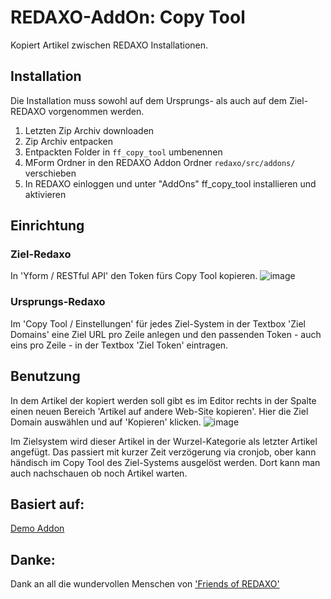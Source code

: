 # REDAXO-AddOn: Copy Tool
Kopiert Artikel zwischen REDAXO Installationen.

## Installation
Die Installation muss sowohl auf dem Ursprungs- als auch auf dem Ziel-REDAXO vorgenommen werden.
1. Letzten Zip Archiv downloaden
2. Zip Archiv entpacken
3. Entpackten Folder in `ff_copy_tool` umbenennen
4. MForm Ordner in den REDAXO Addon Ordner `redaxo/src/addons/` verschieben
5. In REDAXO einloggen und unter "AddOns" ff_copy_tool installieren und aktivieren

## Einrichtung

### Ziel-Redaxo
In 'Yform / RESTful API' den Token fürs Copy Tool kopieren.
![image](https://user-images.githubusercontent.com/196336/132231034-aef0c043-8140-4a67-9b56-6aeca437565c.png)

### Ursprungs-Redaxo
Im 'Copy Tool / Einstellungen' für jedes Ziel-System in der Textbox 'Ziel Domains' eine Ziel URL pro Zeile anlegen und den passenden Token - auch eins pro Zeile - in der Textbox 'Ziel Token' eintragen.

## Benutzung
In dem Artikel der kopiert werden soll gibt es im Editor rechts in der Spalte einen neuen Bereich 'Artikel auf andere Web-Site kopieren'. Hier die Ziel Domain auswählen und auf 'Kopieren' klicken. 
![image](https://user-images.githubusercontent.com/196336/132231510-056fc19d-420b-43d3-9017-f82ac67d8a51.png)


Im Zielsystem wird dieser Artikel in der Wurzel-Kategorie als letzter Artikel angefügt. Das passiert mit kurzer Zeit verzögerung via cronjob, ober kann händisch im Copy Tool des Ziel-Systems ausgelöst werden. Dort kann man auch nachschauen ob noch Artikel warten.

## Basiert auf:
[Demo Addon](https://github.com/FriendsOfREDAXO/demo_addon)

## Danke:
Dank an all die wundervollen Menschen von ['Friends of REDAXO'](https://github.com/FriendsOfREDAXO)
